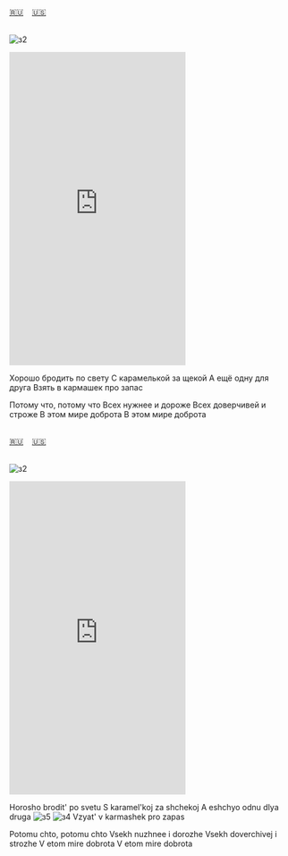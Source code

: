 <span id="ru"><a href='#ru'>🇷🇺</a> &nbsp;&nbsp;&nbsp;<a href='#en'>🇺🇸</a> &nbsp;&nbsp;&nbsp;</span><br><br>

![з2](https://github.com/user-attachments/assets/347c20b5-a2bd-4a70-9f20-84e451028618)

<iframe width="315" height="560" src="https://www.youtube.com/embed/3cbO-7EmhvE" frameborder="0" allow="accelerometer; autoplay; clipboard-write; encrypted-media; gyroscope; picture-in-picture; web-share"allowfullscreen></iframe>

Хорошо бродить по свету
С карамелькой за щекой
А ещё одну для друга
Взять в кармашек про запас

Потому что, потому что
Всех нужнее и дороже
Всех доверчивей и строже
В этом мире доброта
В этом мире доброта<br><br>

<span id="en"><a href='#ru'>🇷🇺</a> &nbsp;&nbsp;&nbsp;<a href='#en'>🇺🇸</a> &nbsp;&nbsp;&nbsp;</span><br><br>

![з2](https://github.com/user-attachments/assets/347c20b5-a2bd-4a70-9f20-84e451028618)

<iframe width="315" height="560" src="https://www.youtube.com/embed/MtLR7r-Mlbc" frameborder="0" allow="accelerometer; autoplay; clipboard-write; encrypted-media; gyroscope; picture-in-picture; web-share"allowfullscreen></iframe>

Horosho brodit' po svetu
S karamel'koj za shchekoj
A eshchyo odnu dlya druga
![з5](https://github.com/user-attachments/assets/d54a16db-dfe9-48f2-b4c1-5a180000b998)
![з4](https://github.com/user-attachments/assets/2be3ba27-be51-43aa-83e2-d8139aacfb4e)
Vzyat' v karmashek pro zapas

Potomu chto, potomu chto
Vsekh nuzhnee i dorozhe
Vsekh doverchivej i strozhe
V etom mire dobrota
V etom mire dobrota<br><br>

